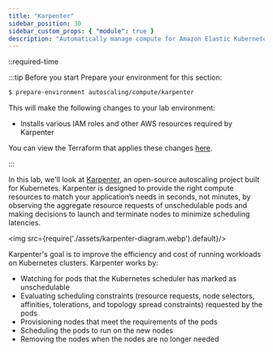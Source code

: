 ```yaml
---
title: "Karpenter"
sidebar_position: 30
sidebar_custom_props: { "module": true }
description: "Automatically manage compute for Amazon Elastic Kubernetes Service with Karpenter."
---
```


::required-time

:::tip Before you start
Prepare your environment for this section:

```bash timeout=900 wait=30
$ prepare-environment autoscaling/compute/karpenter
```

This will make the following changes to your lab environment:

- Installs various IAM roles and other AWS resources required by Karpenter

You can view the Terraform that applies these changes [here](https://github.com/VAR::MANIFESTS_OWNER/VAR::MANIFESTS_REPOSITORY/tree/VAR::MANIFESTS_REF/manifests/modules/autoscaling/compute/karpenter/.workshop/terraform).

:::

In this lab, we'll look at [Karpenter](https://github.com/aws/karpenter), an open-source autoscaling project built for Kubernetes. Karpenter is designed to provide the right compute resources to match your application’s needs in seconds, not minutes, by observing the aggregate resource requests of unschedulable pods and making decisions to launch and terminate nodes to minimize scheduling latencies.

<img src={require('./assets/karpenter-diagram.webp').default}/>

Karpenter's goal is to improve the efficiency and cost of running workloads on Kubernetes clusters. Karpenter works by:

- Watching for pods that the Kubernetes scheduler has marked as unschedulable
- Evaluating scheduling constraints (resource requests, node selectors, affinities, tolerations, and topology spread constraints) requested by the pods
- Provisioning nodes that meet the requirements of the pods
- Scheduling the pods to run on the new nodes
- Removing the nodes when the nodes are no longer needed
